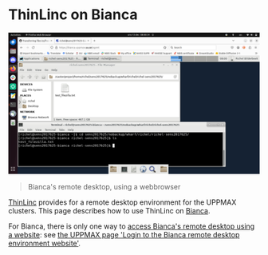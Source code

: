# ThinLinc on Bianca

![Bianca remote desktop](./img/filezilla_file_on_bianca.png)

> Bianca's remote desktop, using a webbrowser

[ThinLinc](../software/thinlinc.md) provides for a remote desktop environment
for the UPPMAX clusters.
This page describes how to use ThinLinc on [Bianca](bianca.md).

For Bianca, there is only one way to [access Bianca's remote desktop using a website](../getting_started/login_bianca_remote_desktop_website.md):
see [the UPPMAX page 'Login to the Bianca remote desktop environment website'](../getting_started/login_bianca_remote_desktop_website.md).

